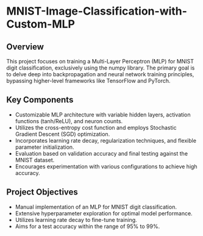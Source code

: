 # MNIST-Image-Classification-with-Custom-MLP

## Overview

This project focuses on training a Multi-Layer Perceptron (MLP) for MNIST digit classification, exclusively using the numpy library. The primary goal is to delve deep into backpropagation and neural network training principles, bypassing higher-level frameworks like TensorFlow and PyTorch.

## Key Components

- Customizable MLP architecture with variable hidden layers, activation functions (tanh/ReLU), and neuron counts.
- Utilizes the cross-entropy cost function and employs Stochastic Gradient Descent (SGD) optimization.
- Incorporates learning rate decay, regularization techniques, and flexible parameter initialization.
- Evaluation based on validation accuracy and final testing against the MNIST dataset.
- Encourages experimentation with various configurations to achieve high accuracy.

## Project Objectives

- Manual implementation of an MLP for MNIST digit classification.
- Extensive hyperparameter exploration for optimal model performance.
- Utilizes learning rate decay to fine-tune training.
- Aims for a test accuracy within the range of 95% to 99%.
